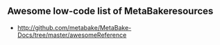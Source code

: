 
## Awesome low-code list of MetaBakeresources

- http://github.com/metabake/MetaBake-Docs/tree/master/awesomeReference